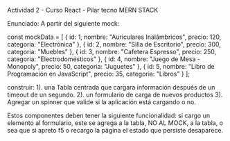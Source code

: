 Actividad 2 - Curso React - Pilar tecno MERN STACK

Enunciado:
A partir del siguiente mock:

const mockData = [
{ id: 1, nombre: "Auriculares Inalámbricos", precio: 120, categoria: "Electrónica" },
{ id: 2, nombre: "Silla de Escritorio", precio: 300, categoria: "Muebles" },
{ id: 3, nombre: "Cafetera Espresso", precio: 250, categoria: "Electrodomésticos" },
{ id: 4, nombre: "Juego de Mesa - Monopoly", precio: 50, categoria: "Juguetes" },
{ id: 5, nombre: "Libro de Programación en JavaScript", precio: 35, categoria: "Libros" }
];

construir:
1). una Tabla centrada que cargara información después de un timeout de un segundo.
2). un formulario de carga de nuevos productos
3). Agregar un spinner que valide si la aplicación está cargando o no.

Estos componentes deben tener la siguiente funcionalidad: si cargo un elemento al formulario, este se agrega a la tabla, NO AL MOCK, a la tabla, o sea que si apreto f5 o recargo la página el estado que persiste desaparece.
